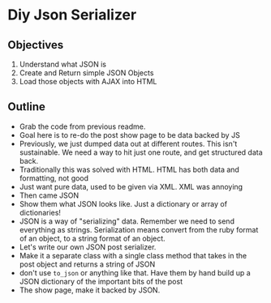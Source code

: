 # Diy Json Serializer

## Objectives

  1. Understand what JSON is
  2. Create and Return simple JSON Objects
  3. Load those objects with AJAX into HTML

## Outline

  * Grab the code from previous readme.
  * Goal here is to re-do the post show page to be data backed by JS
  * Previously, we just dumped data out at different routes. This isn't sustainable. We need a way to hit just one route, and get structured data back.
  * Traditionally this was solved with HTML. HTML has both data and formatting, not good
  * Just want pure data, used to be given via XML. XML was annoying
  * Then came JSON
  * Show them what JSON looks like. Just a dictionary or array of dictionaries!
  * JSON is a way of "serializing" data. Remember we need to send everything as strings. Serialization means convert from the ruby format of an object, to a string format of an object. 
  * Let's write our own JSON post serializer.
  * Make it a separate class with a single class method that takes in the post object and returns a string of JSON
  * don't use `to_json` or anything like that. Have them by hand build up a JSON dictionary of the important bits of the post
  * The show page, make it backed by JSON.
